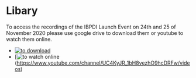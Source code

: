 # Libary
To access the recordings of the IBPDI Launch Event on 24th and 25 of November 2020 please use google drive to download them or youtube to watch them online.
* [![to download](https://user-images.githubusercontent.com/74652518/101150857-1c352e00-3621-11eb-9dff-b3fdcd0bc8ba.jpeg)](https://drive.google.com/drive/folders/1ZPZvuyzOBBd3veI_2nw6ZyhWBRIE5QGF?usp=sharing)
* [![to watch online](https://user-images.githubusercontent.com/74652518/101149862-c8761500-361f-11eb-8aac-e0d85b658095.png)(https://www.youtube.com/channel/UC4KyJR_1bH8vezhO9hcDRFw/videos)
